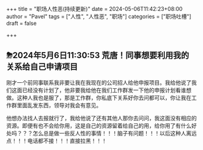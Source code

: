 +++
title = "职场人性恶(持续更新)"
date = 2024-05-06T11:42:23+08:00
author = "Pavel"
tags = ["人性", "人性恶", "职场"]
categories = ["职场吐槽"]
draft = false

+++

## ⛈2024年5月6日11:30:53 荒唐！同事想要利用我的关系给自己申请项目

刚才一个前同事联系我非要让我在我现在的公司招人给他申报项目。我给他说了我们这面已经没有计划了，他非要我给他在我们工作群发一下他的申报计划看谁想做。这种人我也是服了，那是工作群，你私底下关系好你去问都可以，你让我在工作群里面乱发东西，领导对我会有意见。

他想办法找人去报就行了，我给他说了还有其他人那你去问问，我这面没有相应的资源。即便有也不会给你用，这是自己的资源留着给自己的用，给你用了有什么好处吗？？？怎么总是做一些反人性的事情！！！脑子有问题！！！以后这种人离远点！！！电话都不接！！！直接拉黑！！！

